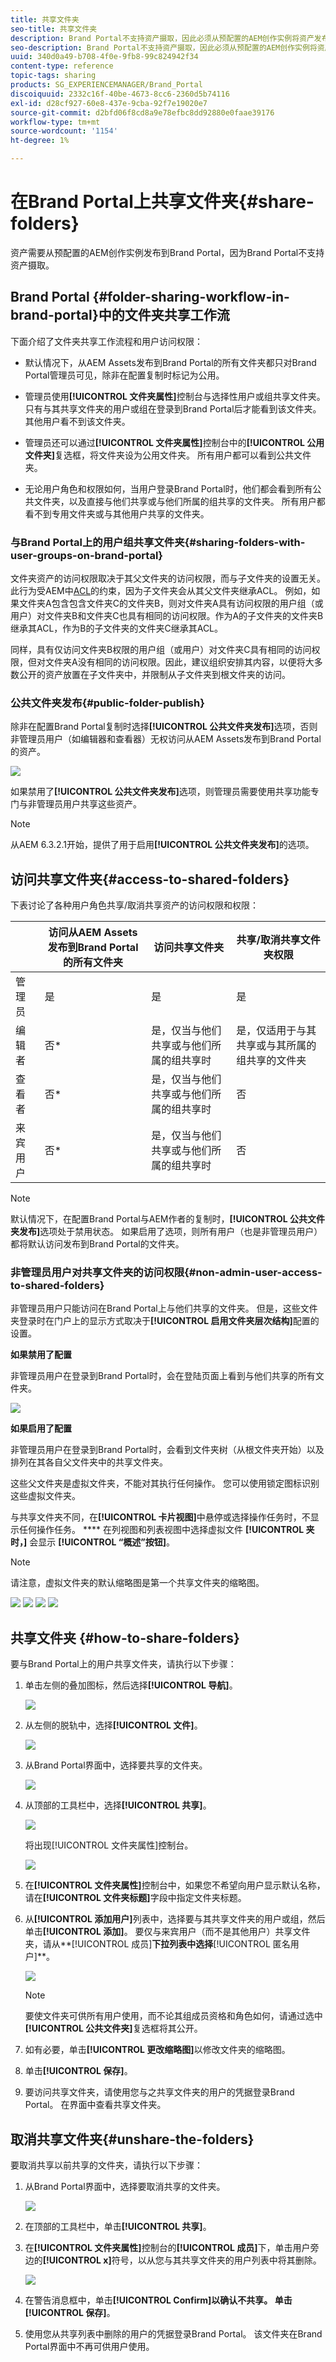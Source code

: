 ```yaml
---
title: 共享文件夹
seo-title: 共享文件夹
description: Brand Portal不支持资产摄取，因此必须从预配置的AEM创作实例将资产发布到Brand Portal。 Brand Portal的非管理员用户无法访问已发布的资产，除非在使用AEM实例配置复制时进行了配置，因此需要与他们共享已发布的资产。
seo-description: Brand Portal不支持资产摄取，因此必须从预配置的AEM创作实例将资产发布到Brand Portal。 Brand Portal的非管理员用户无法访问已发布的资产，除非在使用AEM实例配置复制时进行了配置，因此需要与他们共享已发布的资产。
uuid: 340d0a49-b708-4f0e-9fb8-99c824942f34
content-type: reference
topic-tags: sharing
products: SG_EXPERIENCEMANAGER/Brand_Portal
discoiquuid: 2332c16f-40be-4673-8cc6-2360d5b74116
exl-id: d28cf927-60e8-437e-9cba-92f7e19020e7
source-git-commit: d2bfd06f8cd8a9e78efbc8dd92880e0faae39176
workflow-type: tm+mt
source-wordcount: '1154'
ht-degree: 1%

---
```


# 在Brand Portal上共享文件夹{#share-folders}

资产需要从预配置的AEM创作实例发布到Brand Portal，因为Brand Portal不支持资产摄取。

## Brand Portal {#folder-sharing-workflow-in-brand-portal}中的文件夹共享工作流

下面介绍了文件夹共享工作流程和用户访问权限：

* 默认情况下，从AEM Assets发布到Brand Portal的所有文件夹都只对Brand Portal管理员可见，除非在配置复制时标记为公用。
* 管理员使用&#x200B;**[!UICONTROL 文件夹属性]**&#x200B;控制台与选择性用户或组共享文件夹。 只有与其共享文件夹的用户或组在登录到Brand Portal后才能看到该文件夹。 其他用户看不到该文件夹。
* 管理员还可以通过&#x200B;**[!UICONTROL 文件夹属性]**&#x200B;控制台中的&#x200B;**[!UICONTROL 公用文件夹]**&#x200B;复选框，将文件夹设为公用文件夹。 所有用户都可以看到公共文件夹。

* 无论用户角色和权限如何，当用户登录Brand Portal时，他们都会看到所有公共文件夹，以及直接与他们共享或与他们所属的组共享的文件夹。 所有用户都看不到专用文件夹或与其他用户共享的文件夹。

### 与Brand Portal上的用户组共享文件夹{#sharing-folders-with-user-groups-on-brand-portal}

文件夹资产的访问权限取决于其父文件夹的访问权限，而与子文件夹的设置无关。 此行为受AEM中[ACL](https://helpx.adobe.com/experience-manager/6-5/sites/administering/using/security.html#PermissionsinAEM)的约束，因为子文件夹会从其父文件夹继承ACL。 例如，如果文件夹A包含包含文件夹C的文件夹B，则对文件夹A具有访问权限的用户组（或用户）对文件夹B和文件夹C也具有相同的访问权限。作为A的子文件夹的文件夹B继承其ACL，作为B的子文件夹的文件夹C继承其ACL。

同样，具有仅访问文件夹B权限的用户组（或用户）对文件夹C具有相同的访问权限，但对文件夹A没有相同的访问权限。因此，建议组织安排其内容，以便将大多数公开的资产放置在子文件夹中，并限制从子文件夹到根文件夹的访问。

### 公共文件夹发布{#public-folder-publish}

除非在配置Brand Portal复制时选择&#x200B;**[!UICONTROL 公共文件夹发布]**&#x200B;选项，否则非管理员用户（如编辑器和查看器）无权访问从AEM Assets发布到Brand Portal的资产。

![](assets/assetbpreplication.png)

如果禁用了&#x200B;**[!UICONTROL 公共文件夹发布]**&#x200B;选项，则管理员需要使用共享功能专门与非管理员用户共享这些资产。

>[!NOTE]
>
>从AEM 6.3.2.1开始，提供了用于启用&#x200B;**[!UICONTROL 公共文件夹发布]**&#x200B;的选项。

## 访问共享文件夹{#access-to-shared-folders}

下表讨论了各种用户角色共享/取消共享资产的访问权限和权限：

|  | 访问从AEM Assets发布到Brand Portal的所有文件夹 | 访问共享文件夹 | 共享/取消共享文件夹权限 |
|---------------|-----------|-----------|------------|
| 管理员 | 是 | 是 | 是 |
| 编辑者 | 否* | 是，仅当与他们共享或与他们所属的组共享时 | 是，仅适用于与其共享或与其所属的组共享的文件夹 |
| 查看者 | 否* | 是，仅当与他们共享或与他们所属的组共享时 | 否 |
| 来宾用户 | 否* | 是，仅当与他们共享或与他们所属的组共享时 | 否 |

>[!NOTE]
>
>默认情况下，在配置Brand Portal与AEM作者的复制时，**[!UICONTROL 公共文件夹发布]**&#x200B;选项处于禁用状态。 如果启用了选项，则所有用户（也是非管理员用户）都将默认访问发布到Brand Portal的文件夹。

### 非管理员用户对共享文件夹的访问权限{#non-admin-user-access-to-shared-folders}

非管理员用户只能访问在Brand Portal上与他们共享的文件夹。 但是，这些文件夹登录时在门户上的显示方式取决于&#x200B;**[!UICONTROL 启用文件夹层次结构]**&#x200B;配置的设置。

**如果禁用了配置**

非管理员用户在登录到Brand Portal时，会在登陆页面上看到与他们共享的所有文件夹。

![](assets/disabled-folder-hierarchy1-1.png)

**如果启用了配置**

非管理员用户在登录到Brand Portal时，会看到文件夹树（从根文件夹开始）以及排列在其各自父文件夹中的共享文件夹。

这些父文件夹是虚拟文件夹，不能对其执行任何操作。 您可以使用锁定图标识别这些虚拟文件夹。

与共享文件夹不同，在&#x200B;**[!UICONTROL 卡片视图]**&#x200B;中悬停或选择操作任务时，不显示任何操作任务。 **** 在列视图和列表视图中选择虚拟文件 **[!UICONTROL 夹时，]** 会显示 **[!UICONTROL “概述”按钮]**。

>[!NOTE]
>
>请注意，虚拟文件夹的默认缩略图是第一个共享文件夹的缩略图。

![](assets/enabled-hierarchy1-1.png) ![](assets/hierarchy1-nonadmin-1.png) ![](assets/hierarchy-nonadmin-1.png) ![](assets/hierarchy2-nonadmin-1.png)

## 共享文件夹 {#how-to-share-folders}

要与Brand Portal上的用户共享文件夹，请执行以下步骤：

1. 单击左侧的叠加图标，然后选择&#x200B;**[!UICONTROL 导航]**。

   ![](assets/selectorrail.png)

1. 从左侧的脱轨中，选择&#x200B;**[!UICONTROL 文件]**。

   ![](assets/access_files.png)

1. 从Brand Portal界面中，选择要共享的文件夹。

   ![](assets/share-folders.png)

1. 从顶部的工具栏中，选择&#x200B;**[!UICONTROL 共享]**。

   ![](assets/share_icon.png)

   将出现[!UICONTROL 文件夹属性]控制台。

   ![](assets/folder_properties.png)

1. 在&#x200B;**[!UICONTROL 文件夹属性]**&#x200B;控制台中，如果您不希望向用户显示默认名称，请在&#x200B;**[!UICONTROL 文件夹标题]**&#x200B;字段中指定文件夹标题。
1. 从&#x200B;**[!UICONTROL 添加用户]**&#x200B;列表中，选择要与其共享文件夹的用户或组，然后单击&#x200B;**[!UICONTROL 添加]**。
要仅与来宾用户（而不是其他用户）共享文件夹，请从**[!UICONTROL 成员]**&#x200B;下拉列表中选择&#x200B;**[!UICONTROL 匿名用户]**。

   ![](assets/only-anonymous.png)

   >[!NOTE]
   >
   >要使文件夹可供所有用户使用，而不论其组成员资格和角色如何，请通过选中&#x200B;**[!UICONTROL 公共文件夹]**&#x200B;复选框将其公开。

1. 如有必要，单击&#x200B;**[!UICONTROL 更改缩略图]**&#x200B;以修改文件夹的缩略图。
1. 单击&#x200B;**[!UICONTROL 保存]**。

1. 要访问共享文件夹，请使用您与之共享文件夹的用户的凭据登录Brand Portal。 在界面中查看共享文件夹。

## 取消共享文件夹{#unshare-the-folders}

要取消共享以前共享的文件夹，请执行以下步骤：

1. 从Brand Portal界面中，选择要取消共享的文件夹。

   ![](assets/share-folders-1.png)

1. 在顶部的工具栏中，单击&#x200B;**[!UICONTROL 共享]**。
1. 在&#x200B;**[!UICONTROL 文件夹属性]**&#x200B;控制台的&#x200B;**[!UICONTROL 成员]**&#x200B;下，单击用户旁边的&#x200B;**[!UICONTROL x]**&#x200B;符号，以从您与其共享文件夹的用户列表中将其删除。

   ![](assets/folder_propertiesunshare.png)

1. 在警告消息框中，单击&#x200B;**[!UICONTROL Confirm]**以确认不共享。
单击**[!UICONTROL 保存]**。

1. 使用您从共享列表中删除的用户的凭据登录Brand Portal。 该文件夹在Brand Portal界面中不再可供用户使用。
